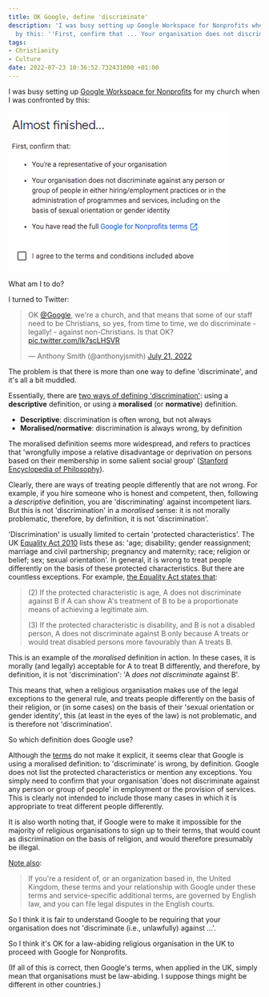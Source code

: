 ```yaml
---
title: OK Google, define 'discriminate'
description: 'I was busy setting up Google Workspace for Nonprofits when I was confronted
  by this: ''First, confirm that ... Your organisation does not discriminate ...'''
tags:
- Christianity
- Culture
date: 2022-07-23 10:36:52.732431000 +01:00
---
```

I was busy setting up [Google Workspace for Nonprofits](https://www.google.com/nonprofits/offerings/workspace/) for my church when I was confronted by this:

[![Almost finished... First, confirm that: You're a representative of your organisation; Your organisation does not discriminate against any person or group of people in either hiring/employment practices or in the administration of programmes and services, including on the basis of sexual orientation or gender identity; You have read the full Google for Nonprofit terms. I agree to the terms and conditions included above](/assets/google-terms.png)](https://support.google.com/nonprofits/answer/9004493 "Google for Nonprofit terms")

What am I to do?

I turned to Twitter:

<blockquote class="twitter-tweet"><p lang="en" dir="ltr">OK <a href="https://twitter.com/Google?ref_src=twsrc%5Etfw">@Google</a>, we're a church, and that means that some of our staff need to be Christians, so yes, from time to time, we do discriminate - legally! - against non-Christians. Is that OK? <a href="https://t.co/lk7scLHSVR">pic.twitter.com/lk7scLHSVR</a></p>&mdash; Anthony Smith (@anthonyjsmith) <a href="https://twitter.com/anthonyjsmith/status/1550068251312496640?ref_src=twsrc%5Etfw">July 21, 2022</a></blockquote> <script async src="https://platform.twitter.com/widgets.js" charset="utf-8"></script>

The problem is that there is more than one way to define 'discriminate', and it's all a bit muddled.

Essentially, there are [two ways of defining 'discrimination'](https://oxfordre.com/politics/view/10.1093/acrefore/9780190228637.001.0001/acrefore-9780190228637-e-202#acrefore-9780190228637-e-202-div2-3): using a **descriptive** definition, or using a **moralised** (or **normative**) definition.

* **Descriptive**: discrimination is often wrong, but not always
* **Moralised/normative**: discrimination is always wrong, by definition

The moralised definition seems more widespread, and refers to practices that 'wrongfully impose a relative disadvantage or deprivation on persons based on their membership in some salient social group' ([Stanford Encyclopedia of Philosophy](https://plato.stanford.edu/archives/sum2020/entries/discrimination/#MorCon)).

Clearly, there are ways of treating people differently that are not wrong. For example, if you hire someone who is honest and competent, then, following a _descriptive_ definition, you are 'discriminating' against incompetent liars. But this is not 'discrimination' in a _moralised_ sense: it is not morally problematic, therefore, by definition, it is not 'discrimination'.

'Discrimination' is usually limited to certain 'protected characteristics'. The UK [Equality Act 2010](https://www.legislation.gov.uk/ukpga/2010/15/part/2) lists these as: 'age; disability; gender reassignment; marriage and civil partnership; pregnancy and maternity; race; religion or belief; sex; sexual orientation'. In general, it is wrong to treat people differently on the basis of these protected characteristics. But there are countless exceptions. For example, [the Equality Act states that](https://www.legislation.gov.uk/ukpga/2010/15/section/13):

> (2) If the protected characteristic is age, A does not discriminate against B if A can show A's treatment of B to be a proportionate means of achieving a legitimate aim.
>
> (3) If the protected characteristic is disability, and B is not a disabled person, A does not discriminate against B only because A treats or would treat disabled persons more favourably than A treats B.

This is an example of the _moralised_ definition in action. In these cases, it is morally (and legally) acceptable for A to treat B differently, and therefore, by definition, it is not 'discrimination': 'A _does not discriminate_ against B'.

This means that, when a religious organisation makes use of the legal exceptions to the general rule, and treats people differently on the basis of their religion, or (in some cases) on the basis of their 'sexual orientation or gender identity', this (at least in the eyes of the law) is not problematic, and is therefore not 'discrimination'.

So which definition does Google use?

Although the [terms](https://support.google.com/nonprofits/answer/9004493) do not make it explicit, it seems clear that Google is using a moralised definition: to 'discriminate' is wrong, by definition. Google does not list the protected characteristics or mention any exceptions. You simply need to confirm that your organisation 'does not discriminate against any person or group of people' in employment or the provision of services. This is clearly not intended to include those many cases in which it is appropriate to treat different people differently.

It is also worth noting that, if Google were to make it impossible for the majority of religious organisations to sign up to their terms, that would count as discrimination on the basis of religion, and would therefore presumably be illegal.

[Note also](https://policies.google.com/terms?hl=en&gl=uk):

> If you're a resident of, or an organization based in, the United Kingdom, these terms and your relationship with Google under these terms and service-specific additional terms, are governed by English law, and you can file legal disputes in the English courts.

So I think it is fair to understand Google to be requiring that your organisation does not 'discriminate (i.e., unlawfully) against ...'.

So I think it's OK for a law-abiding religious organisation in the UK to proceed with Google for Nonprofits.

(If all of this is correct, then Google's terms, when applied in the UK, simply mean that organisations must be law-abiding. I suppose things might be different in other countries.)
